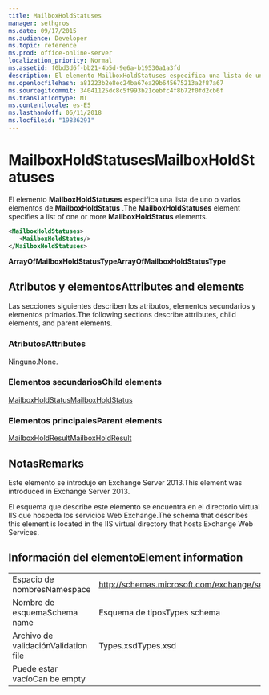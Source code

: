 ```yaml
---
title: MailboxHoldStatuses
manager: sethgros
ms.date: 09/17/2015
ms.audience: Developer
ms.topic: reference
ms.prod: office-online-server
localization_priority: Normal
ms.assetid: f0bd3d6f-bb21-4b5d-9e6a-b19530a1a3fd
description: El elemento MailboxHoldStatuses especifica una lista de uno o varios elementos de MailboxHoldStatus.
ms.openlocfilehash: a81223b2e8ec24ba67ea29b645675213a2f87a67
ms.sourcegitcommit: 34041125dc8c5f993b21cebfc4f8b72f0fd2cb6f
ms.translationtype: MT
ms.contentlocale: es-ES
ms.lasthandoff: 06/11/2018
ms.locfileid: "19836291"
---
```

# <a name="mailboxholdstatuses"></a><span data-ttu-id="f12be-103">MailboxHoldStatuses</span><span class="sxs-lookup"><span data-stu-id="f12be-103">MailboxHoldStatuses</span></span>

<span data-ttu-id="f12be-104">El elemento **MailboxHoldStatuses** especifica una lista de uno o varios elementos de **MailboxHoldStatus** .</span><span class="sxs-lookup"><span data-stu-id="f12be-104">The **MailboxHoldStatuses** element specifies a list of one or more **MailboxHoldStatus** elements.</span></span> 
  
```XML
<MailboxHoldStatuses>
   <MailboxHoldStatus/>
</MailboxHoldStatuses>
```

<span data-ttu-id="f12be-105">**ArrayOfMailboxHoldStatusType**</span><span class="sxs-lookup"><span data-stu-id="f12be-105">**ArrayOfMailboxHoldStatusType**</span></span>

## <a name="attributes-and-elements"></a><span data-ttu-id="f12be-106">Atributos y elementos</span><span class="sxs-lookup"><span data-stu-id="f12be-106">Attributes and elements</span></span>

<span data-ttu-id="f12be-107">Las secciones siguientes describen los atributos, elementos secundarios y elementos primarios.</span><span class="sxs-lookup"><span data-stu-id="f12be-107">The following sections describe attributes, child elements, and parent elements.</span></span>
  
### <a name="attributes"></a><span data-ttu-id="f12be-108">Atributos</span><span class="sxs-lookup"><span data-stu-id="f12be-108">Attributes</span></span>

<span data-ttu-id="f12be-109">Ninguno.</span><span class="sxs-lookup"><span data-stu-id="f12be-109">None.</span></span>
  
### <a name="child-elements"></a><span data-ttu-id="f12be-110">Elementos secundarios</span><span class="sxs-lookup"><span data-stu-id="f12be-110">Child elements</span></span>

[<span data-ttu-id="f12be-111">MailboxHoldStatus</span><span class="sxs-lookup"><span data-stu-id="f12be-111">MailboxHoldStatus</span></span>](mailboxholdstatus.md)
  
### <a name="parent-elements"></a><span data-ttu-id="f12be-112">Elementos principales</span><span class="sxs-lookup"><span data-stu-id="f12be-112">Parent elements</span></span>

[<span data-ttu-id="f12be-113">MailboxHoldResult</span><span class="sxs-lookup"><span data-stu-id="f12be-113">MailboxHoldResult</span></span>](mailboxholdresult.md)
  
## <a name="remarks"></a><span data-ttu-id="f12be-114">Notas</span><span class="sxs-lookup"><span data-stu-id="f12be-114">Remarks</span></span>

<span data-ttu-id="f12be-115">Este elemento se introdujo en Exchange Server 2013.</span><span class="sxs-lookup"><span data-stu-id="f12be-115">This element was introduced in Exchange Server 2013.</span></span>
  
<span data-ttu-id="f12be-116">El esquema que describe este elemento se encuentra en el directorio virtual IIS que hospeda los servicios Web Exchange.</span><span class="sxs-lookup"><span data-stu-id="f12be-116">The schema that describes this element is located in the IIS virtual directory that hosts Exchange Web Services.</span></span>
  
## <a name="element-information"></a><span data-ttu-id="f12be-117">Información del elemento</span><span class="sxs-lookup"><span data-stu-id="f12be-117">Element information</span></span>

|||
|:-----|:-----|
|<span data-ttu-id="f12be-118">Espacio de nombres</span><span class="sxs-lookup"><span data-stu-id="f12be-118">Namespace</span></span>  <br/> |http://schemas.microsoft.com/exchange/services/2006/types  <br/> |
|<span data-ttu-id="f12be-119">Nombre de esquema</span><span class="sxs-lookup"><span data-stu-id="f12be-119">Schema name</span></span>  <br/> |<span data-ttu-id="f12be-120">Esquema de tipos</span><span class="sxs-lookup"><span data-stu-id="f12be-120">Types schema</span></span>  <br/> |
|<span data-ttu-id="f12be-121">Archivo de validación</span><span class="sxs-lookup"><span data-stu-id="f12be-121">Validation file</span></span>  <br/> |<span data-ttu-id="f12be-122">Types.xsd</span><span class="sxs-lookup"><span data-stu-id="f12be-122">Types.xsd</span></span>  <br/> |
|<span data-ttu-id="f12be-123">Puede estar vacío</span><span class="sxs-lookup"><span data-stu-id="f12be-123">Can be empty</span></span>  <br/> ||
   

